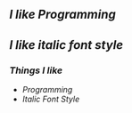 ## *I like Programming*

## *I like italic font style*

### *Things I like*

- *Programming*
- *Italic Font Style*
